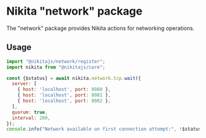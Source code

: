 
# Nikita "network" package

The "network" package provides Nikita actions for networking operations.

## Usage

```js
import "@nikitajs/network/register";
import nikita from "@nikitajs/core";

const {$status} = await nikita.network.tcp.wait({
  server: [
    { host: 'localhost', port: 8080 },
    { host: 'localhost', port: 8081 },
    { host: 'localhost', port: 8082 },
  ],
  quorum: true,
  interval: 200,
});
console.info("Network available on first connection attempt:", !$status);
```
